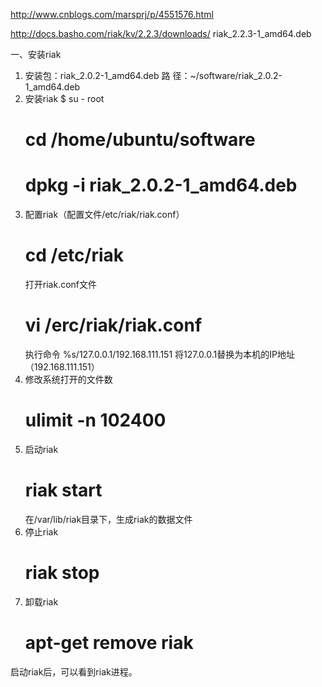 http://www.cnblogs.com/marsprj/p/4551576.html


http://docs.basho.com/riak/kv/2.2.3/downloads/
riak_2.2.3-1_amd64.deb


一、安装riak

1. 安装包：riak_2.0.2-1_amd64.deb
   路    径：~/software/riak_2.0.2-1_amd64.deb
2. 安装riak
    $ su - root
    # cd /home/ubuntu/software
    # dpkg -i riak_2.0.2-1_amd64.deb
3. 配置riak（配置文件/etc/riak/riak.conf）
    # cd /etc/riak
    打开riak.conf文件
    # vi /erc/riak/riak.conf
    执行命令
    %s/127.0.0.1/192.168.111.151
    将127.0.0.1替换为本机的IP地址（192.168.111.151）
4. 修改系统打开的文件数
    # ulimit -n 102400
5. 启动riak
    # riak start
    在/var/lib/riak目录下，生成riak的数据文件
6. 停止riak
    # riak stop
7. 卸载riak
    # apt-get remove riak
 启动riak后，可以看到riak进程。
